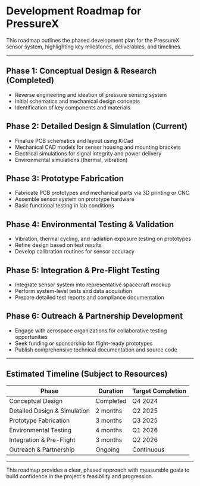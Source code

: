 # Development Roadmap for PressureX

This roadmap outlines the phased development plan for the PressureX sensor system, highlighting key milestones, deliverables, and timelines.

---

## Phase 1: Conceptual Design & Research (Completed)
- Reverse engineering and ideation of pressure sensing system
- Initial schematics and mechanical design concepts
- Identification of key components and materials

## Phase 2: Detailed Design & Simulation (Current)
- Finalize PCB schematics and layout using KiCad
- Mechanical CAD models for sensor housing and mounting brackets
- Electrical simulations for signal integrity and power delivery
- Environmental simulations (thermal, vibration)

## Phase 3: Prototype Fabrication
- Fabricate PCB prototypes and mechanical parts via 3D printing or CNC
- Assemble sensor system on prototype hardware
- Basic functional testing in lab conditions

## Phase 4: Environmental Testing & Validation
- Vibration, thermal cycling, and radiation exposure testing on prototypes
- Refine design based on test results
- Develop calibration routines for sensor accuracy

## Phase 5: Integration & Pre-Flight Testing
- Integrate sensor system into representative spacecraft mockup
- Perform system-level tests and data acquisition
- Prepare detailed test reports and compliance documentation

## Phase 6: Outreach & Partnership Development
- Engage with aerospace organizations for collaborative testing opportunities
- Seek funding or sponsorship for flight-ready prototypes
- Publish comprehensive technical documentation and source code

---

## Estimated Timeline (Subject to Resources)
| Phase                      | Duration          | Target Completion      |
|----------------------------|-------------------|-----------------------|
| Conceptual Design          | Completed         | Q4 2024               |
| Detailed Design & Simulation| 2 months         | Q2 2025               |
| Prototype Fabrication       | 3 months         | Q3 2025               |
| Environmental Testing       | 4 months         | Q1 2026               |
| Integration & Pre-Flight    | 3 months         | Q2 2026               |
| Outreach & Partnership      | Ongoing          | Continuous            |

---

This roadmap provides a clear, phased approach with measurable goals to build confidence in the project's feasibility and progression.

